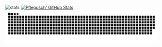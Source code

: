 ![stats](https://github-readme-stats.vercel.app/api/top-langs/?username=pflegusch&theme=tokyonight&layout=compact)
[![Pflegusch' GitHub Stats](https://github-readme-stats.vercel.app/api?username=pflegusch&theme=tokyonight&show_icons=true&hide=issues)](https://github.com/Pflegusch)
![snake gif](https://github.com/Pflegusch/pflegusch/blob/output/github-contribution-grid-snake.svg)

<!--
**Pflegusch/pflegusch** is a ✨ _special_ ✨ repository because its `README.md` (this file) appears on your GitHub profile.

Here are some ideas to get you started:

- 🔭 I’m currently working on ...
- 🌱 I’m currently learning ...
- 👯 I’m looking to collaborate on ...
- 🤔 I’m looking for help with ...
- 💬 Ask me about ...
- 📫 How to reach me: ...
- 😄 Pronouns: ...
- ⚡ Fun fact: ...
-->
